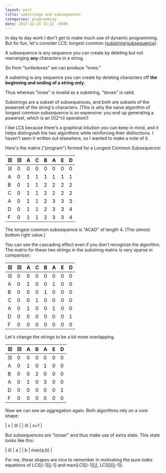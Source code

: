 ```yaml
---
layout: post
title: substrings and subsequences
categories: programming
date: 2017-12-24 15:12 -0500
---
```


In day to day work I don't get to make much use of dynamic programming. But for fun, let's consider LCS: longest common ([substring](http://algorithms.tutorialhorizon.com/dynamic-programming-longest-common-substring/)/[subsequence](http://algorithms.tutorialhorizon.com/dynamic-programming-longest-common-subsequence/)).

A subsequence is any sequence you can create by deleting but not rearranging **any** characters in a string.

So from "turtledoves" we can produce "loves."

A substring is any sequence you can create by deleting characters off **the beginning and ending of a string only**.

Thus whereas "loves" is invalid as a substring, "doves" is valid.

Substrings are a subset of subsequences, and both are subsets of the powerset of the string's characters. (This is why the naive algorithm of longest common subsequence is so expensive: you end up generating a powerset, which is an O(2^n) operation!)

I like LCS because there's a graphical intuition you can keep in mind, and it helps distinguish the two algorithms while reinforcing their distinctions. I haven't seen it written out elsewhere, so I wanted to make a note of it.

Here's the matrix ("program") formed for a Longest Common Subsequence:

| ☒ | ☒ | A | C | B | A | E | D |
|---|---|---|---|---|---|---|---|
| ☒ | 0 | 0 | 0 | 0 | 0 | 0 | 0 |
| A | 0 | 1 | 1 | 1 | 1 | 1 | 1 |
| B | 0 | 1 | 1 | 2 | 2 | 2 | 2 |
| C | 0 | 1 | 1 | 2 | 2 | 2 | 2 |
| A | 0 | 1 | 1 | 2 | 3 | 3 | 3 |
| D | 0 | 1 | 1 | 2 | 3 | 3 | 4 |
| F | 0 | 1 | 1 | 2 | 3 | 3 | 4 |

The longest common subsequence is "ACAD" of length 4. (The utmost bottom right value.)

You can see the cascading effect even if you don't recognize the algorithm. The matrix for these two strings in the substring matrix is very sparse in comparison:

| ☒ | ☒ | A | C | B | A | E | D |
|---|---|---|---|---|---|---|---|
| ☒ | 0 | 0 | 0 | 0 | 0 | 0 | 0 |
| A | 0 | 1 | 0 | 0 | 1 | 0 | 0 |
| B | 0 | 0 | 0 | 1 | 0 | 0 | 0 |
| C | 0 | 0 | 1 | 0 | 0 | 0 | 0 |
| A | 0 | 1 | 0 | 0 | 1 | 0 | 0 |
| D | 0 | 0 | 0 | 0 | 0 | 0 | 1 |
| F | 0 | 0 | 0 | 0 | 0 | 0 | 0 |

Let's change the strings to be a bit more overlapping.

| ☒ | ☒ | A | B | A | E | D |
|---|---|---|---|---|---|---|
| ☒ | 0 | 0 | 0 | 0 | 0 | 0 |
| A | 0 | 1 | 0 | 1 | 0 | 0 |
| B | 0 | 0 | 2 | 0 | 0 | 0 |
| A | 0 | 1 | 0 | 3 | 0 | 0 |
| D | 0 | 0 | 0 | 0 | 0 | 1 |
| F | 0 | 0 | 0 | 0 | 0 | 0 |

Now we can see an aggregation again. Both algorithms rely on a core shape:

| x |  ☒  |
| ☒ | x+1 |

But subsequences are "looser" and thus make use of extra state. This state looks like this:

| ☒ | a        |
| b | max(a,b) |

For me, these shapes are nice to remember in motivating the pure index equations of LCS[i-1][j-1] and max(LCS[i-1][j], LCS[i][j-1]).

